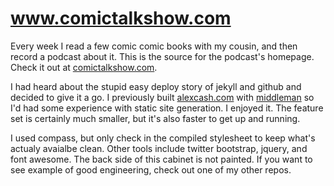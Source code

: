 # www.comictalkshow.com #

Every week I read a few comic comic books with my cousin, and then record a podcast about it. This is the source for the podcast's homepage. Check it out at [comictalkshow.com](http://www.comictalkshow.com/).

I had heard about the stupid easy deploy story of jekyll and github and decided to give it a go. I previously built [alexcash.com](http://www.alexcash.com) with [middleman](http://middlemanapp.com/) so I'd had some experience with static site generation. I enjoyed it. The feature set is certainly much smaller, but it's also faster to get up and running.

I used compass, but only check in the compiled stylesheet to keep what's actualy avaialbe clean. Other tools include twitter bootstrap, jquery, and font awesome. The back side of this cabinet is not painted. If you want to see example of good engineering, check out one of my other repos.